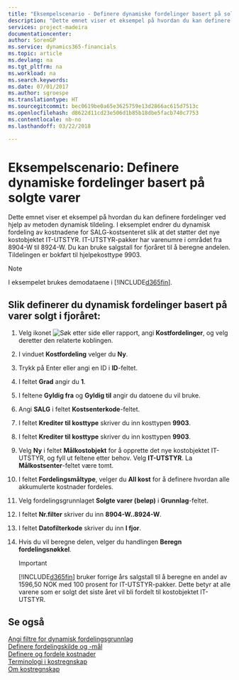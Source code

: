 ```yaml
---
title: "Eksempelscenario - Definere dynamiske fordelinger basert på solgte varer | Microsoft-dokumentasjon"
description: "Dette emnet viser et eksempel på hvordan du kan definere fordelinger ved hjelp av metoden dynamisk tildeling."
services: project-madeira
documentationcenter: 
author: SorenGP
ms.service: dynamics365-financials
ms.topic: article
ms.devlang: na
ms.tgt_pltfrm: na
ms.workload: na
ms.search.keywords: 
ms.date: 07/01/2017
ms.author: sgroespe
ms.translationtype: HT
ms.sourcegitcommit: bec0619be0a65e3625759e13d2866ac615d7513c
ms.openlocfilehash: d8622d11cd23e506d1b85b18dbe5facb740c7753
ms.contentlocale: nb-no
ms.lasthandoff: 03/22/2018

---
```

# <a name="scenario-example-defining-dynamic-allocations-based-on-items-sold"></a>Eksempelscenario: Definere dynamiske fordelinger basert på solgte varer
Dette emnet viser et eksempel på hvordan du kan definere fordelinger ved hjelp av metoden dynamisk tildeling. I eksemplet endrer du dynamisk fordeling av kostnadene for SALG-kostsenteret slik at det støtter det nye kostobjektet IT-UTSTYR. IT-UTSTYR-pakker har varenumre i området fra 8904-W til 8924-W. Du kan bruke salgstall for fjoråret til å beregne andelen. Tildelingen er bokført til hjelpekosttype 9903.  

> [!NOTE]  
>  I eksempelet brukes demodataene i [!INCLUDE[d365fin](includes/d365fin_md.md)].  

## <a name="to-define-dynamic-allocations-based-on-items-sold-in-the-previous-year"></a>Slik definerer du dynamisk fordelinger basert på varer solgt i fjoråret:  

1.  Velg ikonet ![Søk etter side eller rapport](media/ui-search/search_small.png "Søk etter side eller rapport"), angi **Kostfordelinger**, og velg deretter den relaterte koblingen.  
2.  I vinduet **Kostfordeling** velger du **Ny**.  
3.  Trykk på Enter eller angi en ID i **ID**-feltet.  
4.  I feltet **Grad** angir du **1**.  
5.  I feltene **Gyldig fra** og **Gyldig til** angir du datoene du vil bruke.  
6.  Angi **SALG** i feltet **Kostsenterkode**-feltet.  
7.  I feltet **Krediter til kosttype** skriver du inn kosttypen **9903**.  
8.  I feltet **Krediter til kosttype** skriver du inn kosttypen **9903**.  
9. Velg **Ny** i feltet **Målkostobjekt** for å opprette det nye kostobjektet IT-UTSTYR, og fyll ut feltene etter behov. Velg **IT-UTSTYR**. La **Målkostsenter**-feltet være tomt.  
10. I feltet **Fordelingsmåltype**, velger du **All kost** for å definere hvordan alle akkumulerte kostnader fordeles.  
11. Velg fordelingsgrunnlaget **Solgte varer (beløp)** i **Grunnlag**-feltet.  
12. I feltet **Nr.filter** skriver du inn **8904-W..8924-W**.  
13. I feltet **Datofilterkode** skriver du inn **I fjor**.  
14. Hvis du vil beregne delen, velger du handlingen **Beregn fordelingsnøkkel**.  

    > [!IMPORTANT]  
    >  [!INCLUDE[d365fin](includes/d365fin_md.md)] bruker forrige års salgstall til å beregne en andel av 1596,50 NOK med 100 prosent for IT-UTSTYR-pakker. Dette betyr at alle varene som er solgt det siste året vil bli fordelt til kostobjektet IT-UTSTYR.  

## <a name="see-also"></a>Se også  
 [Angi filtre for dynamisk fordelingsgrunnlag](finance-setting-filters-for-dynamic-allocation-bases.md)   
 [Definere fordelingskilde og -mål](finance-how-to-set-up-allocation-source-and-targets.md)   
 [Definere og fordele kostnader](finance-define-and-allocate-costs.md)   
 [Terminologi i kostregnskap](finance-terminology-in-cost-accounting.md)   
 [Om kostregnskap](finance-about-cost-accounting.md)

